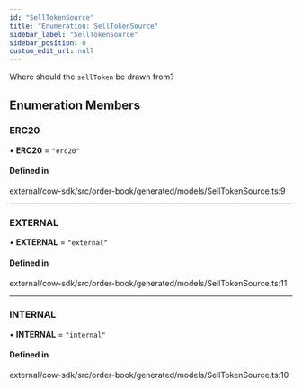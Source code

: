 ```yaml
---
id: "SellTokenSource"
title: "Enumeration: SellTokenSource"
sidebar_label: "SellTokenSource"
sidebar_position: 0
custom_edit_url: null
---
```


Where should the `sellToken` be drawn from?

## Enumeration Members

### ERC20

• **ERC20** = ``"erc20"``

#### Defined in

external/cow-sdk/src/order-book/generated/models/SellTokenSource.ts:9

___

### EXTERNAL

• **EXTERNAL** = ``"external"``

#### Defined in

external/cow-sdk/src/order-book/generated/models/SellTokenSource.ts:11

___

### INTERNAL

• **INTERNAL** = ``"internal"``

#### Defined in

external/cow-sdk/src/order-book/generated/models/SellTokenSource.ts:10
